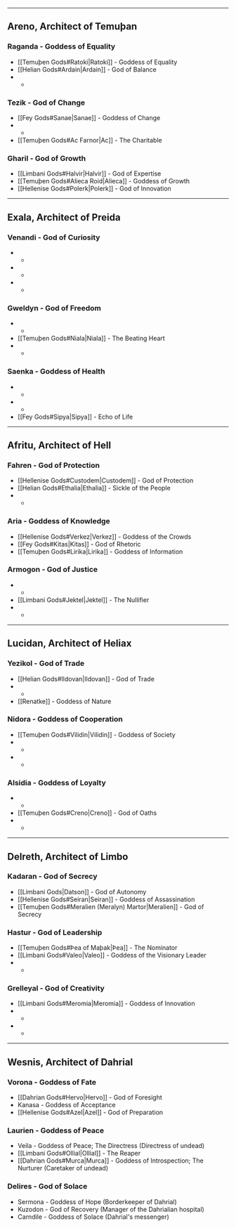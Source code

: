 - - -
## Areno, Architect of Temuþan

### Raganda - Goddess of Equality

- [[Temuþen Gods#Ratoki|Ratoki]] - Goddess of Equality
- [[Helian Gods#Ardain|Ardain]] - God of Balance
- -
### Tezik - God of Change

- [[Fey Gods#Sanae|Sanae]] - Goddess of Change
- -
- [[Temuþen Gods#Ac Farnor|Ac]] - The Charitable
### Gharil - God of Growth

- [[Limbani Gods#Halvir|Halvir]] - God of Expertise
- [[Temuþen Gods#Alieca Roid|Alieca]] - Goddess of Growth
- [[Hellenise Gods#Polerk|Polerk]] - God of Innovation
- - -
## Exala, Architect of Preida
### Venandi - God of Curiosity

- -
- -
- -
### Gweldyn - God of Freedom

- -
- [[Temuþen Gods#Niala|Niala]] - The Beating Heart
- -
### Saenka - Goddess of Health

- -
- -
- [[Fey Gods#Sipya|Sipya]] - Echo of Life
- - -
## Afritu, Architect of Hell

### Fahren - God of Protection

- [[Hellenise Gods#Custodem|Custodem]] - God of Protection
- [[Helian Gods#Ethalia|Ethalia]] - Sickle of the People
- -
### Aria - Goddess of Knowledge

- [[Hellenise Gods#Verkez|Verkez]] - Goddess of the Crowds
- [[Fey Gods#Kitas|Kitas]] - God of Rhetoric
- [[Temuþen Gods#Lirika|Lirika]] - Goddess of Information
### Armogon - God of Justice

- -
- [[Limbani Gods#Jektel|Jektel]] - The Nullifier
- -
- - -
## Lucidan, Architect of Heliax

### Yezikol - God of Trade

- [[Helian Gods#Ildovan|Ildovan]] - God of Trade
- -
- [[Renatke]] - Goddess of Nature
### Nidora - Goddess of Cooperation

- [[Temuþen Gods#Vilidin|Vilidin]] - Goddess of Society
- -
- -
### Alsidia - Goddess of Loyalty

- -
- [[Temuþen Gods#Creno|Creno]] - God of Oaths
- -
- - -
## Delreth, Architect of Limbo

### Kadaran - God of Secrecy

- [[Limbani Gods|Datson]] - God of Autonomy
- [[Hellenise Gods#Seiran|Seiran]] - Goddess of Assassination
- [[Temuþen Gods#Meralien (Meralyn) Martor|Meralien]] - God of Secrecy

### Hastur - God of Leadership

- [[Temuþen Gods#Þea of Maþak|Þea]] - The Nominator
- [[Limbani Gods#Valeo|Valeo]] - Goddess of the Visionary Leader
- -

### Grelleyal - God of Creativity

- [[Limbani Gods#Meromia|Meromia]] - Goddess of Innovation
- -
- -
- - -
## Wesnis, Architect of Dahrial

### Vorona - Goddess of Fate

- [[Dahrian Gods#Hervo|Hervo]] - God of Foresight
- Kanasa - Goddess of Acceptance
- [[Hellenise Gods#Azel|Azel]] - God of Preparation
### Laurien - Goddess of Peace

- Veila - Goddess of Peace; The Directress (Directress of undead)
- [[Limbani Gods#Ollial|Ollial]] - The Reaper
- [[Dahrian Gods#Murca|Murca]] - Goddess of Introspection; The Nurturer (Caretaker of undead)
### Delires - God of Solace

- Sermona - Goddess of Hope (Borderkeeper of Dahrial)
- Kuzodon - God of Recovery (Manager of the Dahrialian hospital)
- Carndile - Goddess of Solace (Dahrial's messenger)